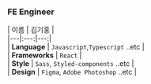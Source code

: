  ### FE Engineer

| 이름 | 김기홍 |  
|---|:---:|---:|  
| **Language**  | `Javascript`,`Typescript` ..etc |  
| **Frameworks**  | `React` |  
| **Style** | `Sass`, `Styled-components` ..etc |  
| **Design** | `Figma`, `Adobe Photoshop` ..etc |  
